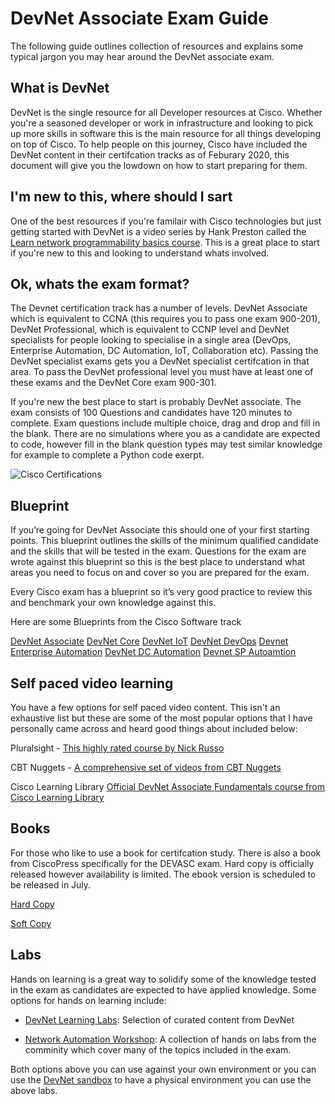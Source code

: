 # DevNet Associate Exam Guide

The following guide outlines collection of resources and explains some typical jargon you may hear around the DevNet associate exam.

## What is DevNet

DevNet is the single resource for all Developer resources at Cisco. Whether you're a seasoned developer or work in infrastructure and looking to pick up more skills in software this is the main resource for all things developing on top of Cisco. To help people on this journey, Cisco have included the DevNet content in their certifcation tracks as of Feburary 2020, this document will give you the lowdown on how to start preparing for them.

## I'm new to this, where should I sart

One of the best resources if you're familair with Cisco technologies but just getting started with DevNet is a video series by Hank Preston called the [Learn network programmability basics course](https://developer.cisco.com/video/net-prog-basics/). This is a great place to start if you're new to this and looking to understand whats involved.

## Ok, whats the exam format?

The Devnet certification track has a number of levels. DevNet Associate which is equivalent to CCNA (this requires you to pass one exam 900-201), DevNet Professional, which is equivalent to CCNP level and DevNet specialists for people looking to specialise in a single area (DevOps, Enterprise Automation, DC Automation, IoT, Collaboration etc). Passing the DevNet specialist exams gets you a DevNet specialist certifcation in that area. To pass the DevNet professional level you must have at least one of these exams and the DevNet Core exam 900-301.

If you're new the best place to start is probably DevNet associate. The exam consists of 100 Questions and candidates have 120 minutes to complete. Exam questions include multiple choice, drag and drop and fill in the blank. There are no simulations where you as a candidate are expected to code, however fill in the blank question types may test similar knowledge for example to complete a Python code exerpt.

![Cisco Certifications](https://github.com/sttrayno/DevNet-Assocaite-Exam-Guide/blob/master/images/Screenshot%202020-06-03%20at%2000.23.30.png?raw=true)

## Blueprint

If you’re going for DevNet Associate this should one of your first starting points. This blueprint outlines the skills of the minimum qualified candidate and the skills that will be tested in the exam. Questions for the exam are wrote against this blueprint so this is the best place to understand what areas you need to focus on and cover so you are prepared for the exam.

Every Cisco exam has a blueprint so it’s very good practice to review this and benchmark your own knowledge against this.

Here are some Blueprints from the Cisco Software track

[DevNet Associate]()
[DevNet Core]()
[DevNet IoT]()
[DevNet DevOps]()
[Devnet Enterprise Automation]()
[DevNet DC Automation]()
[Devnet SP Autoamtion]()

## Self paced video learning

You have a few options for self paced video content. This isn't an exhaustive list but these are some of the most popular options that I have personally came across and heard good things about included below:

Pluralsight - [This highly rated course by Nick Russo](https://www.pluralsight.com/paths/cisco-certified-devnet-associate-devasc-200-901)

CBT Nuggets - [A comprehensive set of videos from CBT Nuggets](https://www.cbtnuggets.com/certification-playlist/cisco/devnet-associate)

Cisco Learning Library [Official DevNet Associate Fundamentals course from Cisco Learning Library](https://developer.cisco.com/certification/fundamentals/)

## Books

For those who like to use a book for certifcation study. There is also a book from CiscoPress specifically for the DEVASC exam. Hard copy is officially released however availability is limited. The ebook version is scheduled to be released in July.

[Hard Copy](https://www.amazon.co.uk/dp/0136642969/ref=cm_sw_r_cp_api_i_jbT1EbQCBD4DE)

[Soft Copy](https://www.ciscopress.com/store/cisco-certified-devnet-associate-devasc-200-901-official-9780136677338)

## Labs

Hands on learning is a great way to solidify some of the knowledge tested in the exam as candidates are expected to have applied knowledge. Some options for hands on learning include:

* [DevNet Learning Labs](https://developer.cisco.com/startnow/): Selection of curated content from DevNet

* [Network Automation Workshop](https://github.com/sttrayno/Network-Automation-Tooling): A collection of hands on labs from the comminity which cover many of the topics included in the exam.

Both options above you can use against your own environment or you can use the [DevNet sandbox](developer.cisco.com/sandbox) to have a physical environment you can use the above labs.
